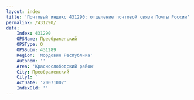 ```yaml
---
layout: index
title: 'Почтовый индекс 431290: отделение почтовой связи Почты России'
permalink: /431290/
data:
    Index: 431290
    OPSName: Преображенский
    OPSType: О
    OPSSubm: 431289
    Region: 'Мордовия Республика'
    Autonom: ''
    Area: 'Краснослободский район'
    City: Преображенский
    City1: ''
    ActDate: '20071002'
    IndexOld: ''
---
```

